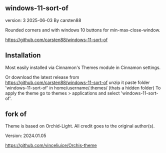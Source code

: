 ## windows-11-sort-of

version: 3
2025-06-03
By carsten88

Rounded corners and with windows 10 buttons for min-max-close-window.

https://github.com/carsten88/windows-11-sort-of

## Installation

Most easily installed via Cinnamon's Themes module in Cinnamon settings.

Or download the latest release from https://github.com/carsten88/windows-11-sort-of
unzip it
paste folder 'windows-11-sort-of' in home/username/.themes/ (thats a hidden folder)
To apply the theme go to themes > applications and select 'windows-11-sort-of'.

## fork of

Theme is based on Orchid-Light. All credit goes to the original author(s).

Version: 2024.01.05

https://github.com/vinceliuice/Orchis-theme







